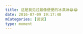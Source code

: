 ```yaml
---
title: 这是我见过最像便便的冰淇淋😂😂
date: 2016-07-09 19:17:48
mCategories: [说说]
type: moment
---
```


<div id="pics-20160709191748"></div>

<script>
var data = [
    {"link": "2016-07-09_000000.jpeg", "type": "shuoshuo"}
];
picsRender(data, "pics-20160709191748");
</script>
